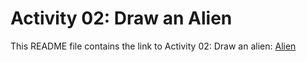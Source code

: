 # Activity 02: Draw an Alien

This README file contains the link to Activity 02: Draw an alien: [Alien](https://comicsansdan.github.io/CART-253/activities/02-draw-an-alien/)
